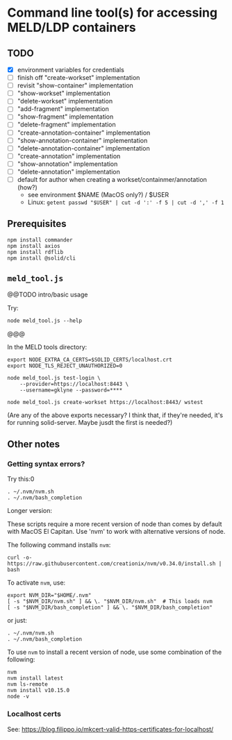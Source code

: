 # Command line tool(s) for accessing MELD/LDP containers

## TODO

- [x] environment variables for credentials
- [ ] finish off "create-workset" implementation
- [ ] revisit "show-container" implementation
- [ ] "show-workset" implementation
- [ ] "delete-workset" implementation
- [ ] "add-fragment" implementation
- [ ] "show-fragment" implementation
- [ ] "delete-fragment" implementation
- [ ] "create-annotation-container" implementation
- [ ] "show-annotation-container" implementation
- [ ] "delete-annotation-container" implementation
- [ ] "create-annotation" implementation
- [ ] "show-annotation" implementation
- [ ] "delete-annotation" implementation
- [ ] default for author when creating a workset/containmer/annotation (how?)
    - see environment $NAME (MacOS only?) / $USER
    - Linux: `getent passwd "$USER" | cut -d ':' -f 5 | cut -d ',' -f 1`

## Prerequisites

    npm install commander
    npm install axios
    npm install rdflib
    npm install @solid/cli

## `meld_tool.js`

@@TODO intro/basic usage

Try:

    node meld_tool.js --help

@@@

In the MELD tools directory:

    export NODE_EXTRA_CA_CERTS=$SOLID_CERTS/localhost.crt
    export NODE_TLS_REJECT_UNAUTHORIZED=0

    node meld_tool.js test-login \
        --provider=https://localhost:8443 \
        --username=gklyne --password=****

    node meld_tool.js create-workset https://localhost:8443/ wstest

(Are any of the above exports necessary?  I think that, if they're needed, it's for running solid-server.  Maybe jusdt the first is needed?)

## Other notes

### Getting syntax errors?

Try this:0

    . ~/.nvm/nvm.sh
    . ~/.nvm/bash_completion

Longer version:

These scripts require a more recent version of node than comes by default with MacOS El Capitan.  Use 'nvm' to work with alternative versions of node.

The following command installs `nvm`:

    curl -o- https://raw.githubusercontent.com/creationix/nvm/v0.34.0/install.sh | bash

To activate `nvm`, use:

    export NVM_DIR="$HOME/.nvm"
    [ -s "$NVM_DIR/nvm.sh" ] && \. "$NVM_DIR/nvm.sh"  # This loads nvm
    [ -s "$NVM_DIR/bash_completion" ] && \. "$NVM_DIR/bash_completion"

or just:

    . ~/.nvm/nvm.sh
    . ~/.nvm/bash_completion

To use `nvm` to install a recent version of node, use some combination of the following:

    nvm
    nvm install latest
    nvm ls-remote
    nvm install v10.15.0
    node -v


### Localhost certs

See: https://blog.filippo.io/mkcert-valid-https-certificates-for-localhost/

